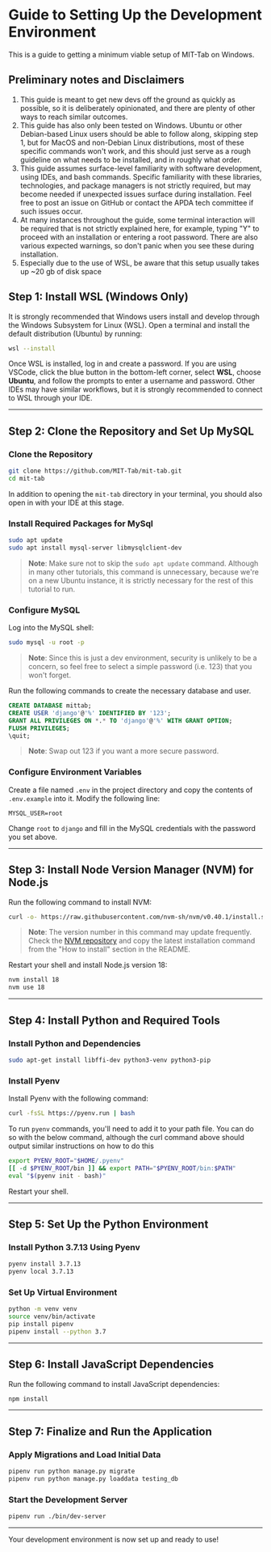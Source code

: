 # Guide to Setting Up the Development Environment

This is a guide to getting a minimum viable setup of MIT-Tab on Windows. 


## Preliminary notes and Disclaimers
1. This guide is meant to get new devs off the ground as quickly as possible, so it is deliberately opinionated, and there are plenty of other ways to reach similar outcomes.
2. This guide has also only been tested on Windows. Ubuntu or other Debian-based Linux users should be able to follow along, skipping step 1, but for MacOS and non-Debian Linux distributions, most of these specific commands won't work, and this should just serve as a rough guideline on what needs to be installed, and in roughly what order.
3. This guide assumes surface-level familiarity with software development, using IDEs, and bash commands. Specific familiarity with these libraries, technologies, and package managers is not strictly required, but may become needed if unexpected issues surface during installation. Feel free to post an issue on GitHub or contact the APDA tech committee if such issues occur.
4. At many instances throughout the guide, some terminal interaction will be required that is not strictly explained here, for example, typing "Y" to proceed with an installation or entering a root password. There are also various expected warnings, so don't panic when you see these during installation.
5. Especially due to the use of WSL, be aware that this setup usually takes up ~20 gb of disk space

## Step 1: Install WSL (Windows Only)

It is strongly recommended that Windows users install and develop through the Windows Subsystem for Linux (WSL). Open a terminal and install the default distribution (Ubuntu) by running:

```bash
wsl --install
```

Once WSL is installed, log in and create a password. If you are using VSCode, click the blue button in the bottom-left corner, select **WSL**, choose **Ubuntu**, and follow the prompts to enter a username and password. Other IDEs may have similar workflows, but it is strongly recommended to connect to WSL through your IDE.

---

## Step 2: Clone the Repository and Set Up MySQL

### Clone the Repository

```bash
git clone https://github.com/MIT-Tab/mit-tab.git
cd mit-tab
```

In addition to opening the `mit-tab` directory in your terminal, you should also open in with your IDE at this stage.

### Install Required Packages for MySql

```bash
sudo apt update
sudo apt install mysql-server libmysqlclient-dev
```
> **Note**: Make sure not to skip the `sudo apt update` command. Although in many other tutorials, this command is unnecessary, because we're on a new Ubuntu instance, it is strictly necessary for the rest of this tutorial to run.


### Configure MySQL

Log into the MySQL shell:

```bash
sudo mysql -u root -p
```

> **Note**: Since this is just a dev environment, security is unlikely to be a concern, so feel free to select a simple password (i.e. 123) that you won't forget.


Run the following commands to create the necessary database and user.

```sql
CREATE DATABASE mittab;
CREATE USER 'django'@'%' IDENTIFIED BY '123';
GRANT ALL PRIVILEGES ON *.* TO 'django'@'%' WITH GRANT OPTION;
FLUSH PRIVILEGES;
\quit;
```
> **Note**: Swap out 123 if you want a more secure password.

### Configure Environment Variables

Create a file named `.env` in the project directory and copy the contents of `.env.example` into it. Modify the following line:

```env
MYSQL_USER=root
```
Change `root` to `django` and fill in the MySQL credentials with the password you set above.

---

## Step 3: Install Node Version Manager (NVM) for Node.js

Run the following command to install NVM:

```bash
curl -o- https://raw.githubusercontent.com/nvm-sh/nvm/v0.40.1/install.sh | bash
```

> **Note**: The version number in this command may update frequently. Check the [NVM repository](https://github.com/nvm-sh/nvm) and copy the latest installation command from the "How to install" section in the README.

Restart your shell and install Node.js version 18:

```bash
nvm install 18
nvm use 18
```

---

## Step 4: Install Python and Required Tools

### Install Python and Dependencies

```bash
sudo apt-get install libffi-dev python3-venv python3-pip
```

### Install Pyenv

Install Pyenv with the following command:

```bash
curl -fsSL https://pyenv.run | bash
```

To run `pyenv` commands, you'll need to add it to your path file. You can do so with the below command, although the curl command above should output similar instructions on how to do this

```bash
export PYENV_ROOT="$HOME/.pyenv"
[[ -d $PYENV_ROOT/bin ]] && export PATH="$PYENV_ROOT/bin:$PATH"
eval "$(pyenv init - bash)"
```

Restart your shell.

---

## Step 5: Set Up the Python Environment

### Install Python 3.7.13 Using Pyenv

```bash
pyenv install 3.7.13
pyenv local 3.7.13
```

### Set Up Virtual Environment

```bash
python -m venv venv
source venv/bin/activate
pip install pipenv
pipenv install --python 3.7
```

---

## Step 6: Install JavaScript Dependencies

Run the following command to install JavaScript dependencies:

```bash
npm install
```

---

## Step 7: Finalize and Run the Application

### Apply Migrations and Load Initial Data

```bash
pipenv run python manage.py migrate
pipenv run python manage.py loaddata testing_db
```

### Start the Development Server

```bash
pipenv run ./bin/dev-server
```

---

Your development environment is now set up and ready to use!

